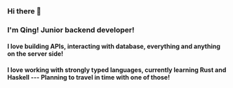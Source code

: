 ### Hi there 👋

<!--
**CompiledPrincess/CompiledPrincess** is a ✨ _special_ ✨ repository because its `README.md` (this file) appears on your GitHub profile.

Here are some ideas to get you started:

- 🔭 I’m currently working on ...
- 🌱 I’m currently learning ...
- 👯 I’m looking to collaborate on ...
- 🤔 I’m looking for help with ...
- 💬 Ask me about ...
- 📫 How to reach me: ...
- 😄 Pronouns: ...
- ⚡ Fun fact: ...
-->

### I'm Qing! Junior backend developer! 
#### I love building APIs, interacting with database, everything and anything on the server side! 
#### I love working with strongly typed languages, currently learning Rust and Haskell --- Planning to travel in time with one of those! 

